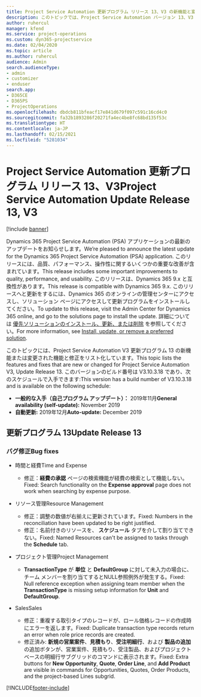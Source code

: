 ```yaml
---
title: Project Service Automation 更新プログラム リリース 13、V3 の新機能と変更点
description: このトピックでは、Project Service Automation バージョン 13、V3 の新機能と変更点について説明します。
author: ruhercul
manager: kfend
ms.service: project-operations
ms.custom: dyn365-projectservice
ms.date: 02/04/2020
ms.topic: article
ms.author: ruhercul
audience: Admin
search.audienceType:
- admin
- customizer
- enduser
search.app:
- D365CE
- D365PS
- ProjectOperations
ms.openlocfilehash: dbdcb811bfeacf17e841d679f097c591c16cd4c0
ms.sourcegitcommit: fa32b1893286f20271fa4ec4be8fc68bd135f53c
ms.translationtype: HT
ms.contentlocale: ja-JP
ms.lasthandoff: 02/15/2021
ms.locfileid: "5281034"
---
```

# <a name="project-service-automation-update-release-13-v3"></a><span data-ttu-id="f60eb-103">Project Service Automation 更新プログラム リリース 13、V3</span><span class="sxs-lookup"><span data-stu-id="f60eb-103">Project Service Automation Update Release 13, V3</span></span>

[!include [banner](../includes/psa-now-project-operations.md)]

<span data-ttu-id="f60eb-104">Dynamics 365 Project Service Automation (PSA) アプリケーションの最新のアップデートをお知らせします。</span><span class="sxs-lookup"><span data-stu-id="f60eb-104">We’re pleased to announce the latest update for the Dynamics 365 Project Service Automation (PSA) application.</span></span> <span data-ttu-id="f60eb-105">このリリースには、品質、パフォーマンス、操作性に関するいくつかの重要な改善が含まれています。</span><span class="sxs-lookup"><span data-stu-id="f60eb-105">This release includes some important improvements to quality, performance, and usability.</span></span> <span data-ttu-id="f60eb-106">このリリースは、Dynamics 365 9.x と互換性があります。</span><span class="sxs-lookup"><span data-stu-id="f60eb-106">This release is compatible with Dynamics 365 9.x.</span></span> <span data-ttu-id="f60eb-107">このリリースへと更新をするには、Dynamics 365 のオンラインの管理センターにアクセスし、ソリューション ページにアクセスして更新プログラムをインストールしてください。</span><span class="sxs-lookup"><span data-stu-id="f60eb-107">To update to this release, visit the Admin Center for Dynamics 365 online, and go to the solutions page to install the update.</span></span> <span data-ttu-id="f60eb-108">詳細については [優先ソリューションのインストール、更新、または削除](https://docs.microsoft.com/power-platform/admin/install-remove-preferred-solution) を参照してください。</span><span class="sxs-lookup"><span data-stu-id="f60eb-108">For more information, see [Install, update, or remove a preferred solution](https://docs.microsoft.com/power-platform/admin/install-remove-preferred-solution).</span></span>

<span data-ttu-id="f60eb-109">このトピックには、Project Service Automation V3 更新プログラム 13 の新機能または変更された機能と修正をリスト化しています。</span><span class="sxs-lookup"><span data-stu-id="f60eb-109">This topic lists the features and fixes that are new or changed for Project Service Automation V3, Update Release 13.</span></span> <span data-ttu-id="f60eb-110">このバージョンのビルド番号は V3.10.3.18 であり、次のスケジュールで入手できます:</span><span class="sxs-lookup"><span data-stu-id="f60eb-110">This version has a build number of V3.10.3.18 and is available on the following schedule:</span></span>

- <span data-ttu-id="f60eb-111">**一般的な入手（自己プログラム アップデート）：** 2019年11月</span><span class="sxs-lookup"><span data-stu-id="f60eb-111">**General availability (self-update):** November 2019</span></span>
- <span data-ttu-id="f60eb-112">**自動更新:** 2019年12月</span><span class="sxs-lookup"><span data-stu-id="f60eb-112">**Auto-update:** December 2019</span></span>


## <a name="update-release-13"></a><span data-ttu-id="f60eb-113">更新プログラム 13</span><span class="sxs-lookup"><span data-stu-id="f60eb-113">Update Release 13</span></span> 

### <a name="bug-fixes"></a><span data-ttu-id="f60eb-114">バグ修正</span><span class="sxs-lookup"><span data-stu-id="f60eb-114">Bug fixes</span></span>

- <span data-ttu-id="f60eb-115">時間と経費</span><span class="sxs-lookup"><span data-stu-id="f60eb-115">Time and Expense</span></span>

     - <span data-ttu-id="f60eb-116">修正：**経費の承認** ページの検索機能が経費の検索として機能しない。</span><span class="sxs-lookup"><span data-stu-id="f60eb-116">Fixed: Search functionality on the **Expense approval** page does not work when searching by expense purpose.</span></span>

- <span data-ttu-id="f60eb-117">リソース管理</span><span class="sxs-lookup"><span data-stu-id="f60eb-117">Resource Management</span></span>

     - <span data-ttu-id="f60eb-118">修正：調整の数値が右揃えに更新されています。</span><span class="sxs-lookup"><span data-stu-id="f60eb-118">Fixed: Numbers in the reconciliation have been updated to be right justified.</span></span>
     - <span data-ttu-id="f60eb-119">修正：名前付きのリソースを、 **スケジュール** タブを介して割り当てできない。</span><span class="sxs-lookup"><span data-stu-id="f60eb-119">Fixed: Named Resources can't be assigned to tasks through the **Schedule** tab.</span></span>

- <span data-ttu-id="f60eb-120">プロジェクト管理</span><span class="sxs-lookup"><span data-stu-id="f60eb-120">Project Management</span></span>

     - <span data-ttu-id="f60eb-121">**TransactionType** が **単位** と **DefaultGroup** に対して未入力の場合に、チーム メンバーを割り当てするとNULL参照例外が発生する。</span><span class="sxs-lookup"><span data-stu-id="f60eb-121">Fixed: Null reference exception when assigning team member when the **TransactionType** is missing setup information for **Unit** and **DefaultGroup**.</span></span>

- <span data-ttu-id="f60eb-122">Sales</span><span class="sxs-lookup"><span data-stu-id="f60eb-122">Sales</span></span>

     - <span data-ttu-id="f60eb-123">修正：重複する取引タイプのレコードが、ロール価格レコードの作成時にエラーを返します。</span><span class="sxs-lookup"><span data-stu-id="f60eb-123">Fixed: Duplicate transaction type records return an error when role price records are created.</span></span>
     - <span data-ttu-id="f60eb-124">修正済み: **新規の営業案件**、**見積もり**、**受注明細行**、および **製品の追加** の追加ボタンが、営業案件、見積もり、受注製品、およびプロジェクトベースの明細行サブグリッドのコマンドに表示されます。</span><span class="sxs-lookup"><span data-stu-id="f60eb-124">Fixed: Extra buttons for **New Opportunity**, **Quote**, **Order Line**, and **Add Product** are visible in commands for Opportunities, Quotes, Order Products, and the project-based Lines subgrid.</span></span>




[!INCLUDE[footer-include](../includes/footer-banner.md)]